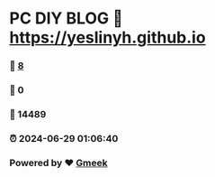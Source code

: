# PC DIY BLOG :link: https://yeslinyh.github.io 
### :page_facing_up: [8](https://yeslinyh.github.io/tag.html) 
### :speech_balloon: 0 
### :hibiscus: 14489 
### :alarm_clock: 2024-06-29 01:06:40 
### Powered by :heart: [Gmeek](https://github.com/Meekdai/Gmeek)

